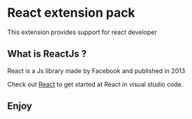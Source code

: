 # React extension pack

This extension provides support for react developer

## What is ReactJs ?

React is a Js library made by Facebook and published in 2013

Check out [React](https://code.visualstudio.com/docs/nodejs/reactjs-tutorial) to get started at React in visual studio code.

## Enjoy
